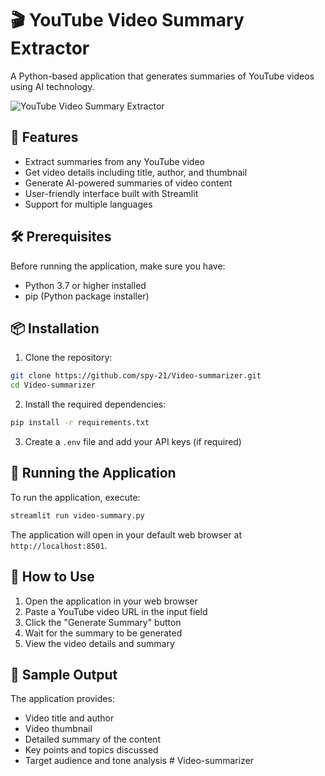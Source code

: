 # 🎬 YouTube Video Summary Extractor

A Python-based application that generates summaries of YouTube videos using AI technology.

![YouTube Video Summary Extractor](docs/app-screenshot.png)

## 🚀 Features

- Extract summaries from any YouTube video
- Get video details including title, author, and thumbnail
- Generate AI-powered summaries of video content
- User-friendly interface built with Streamlit
- Support for multiple languages

## 🛠️ Prerequisites

Before running the application, make sure you have:

- Python 3.7 or higher installed
- pip (Python package installer)

## 📦 Installation

1. Clone the repository:

```bash
git clone https://github.com/spy-21/Video-summarizer.git
cd Video-summarizer
```

2. Install the required dependencies:

```bash
pip install -r requirements.txt
```

3. Create a `.env` file and add your API keys (if required)

## 🚀 Running the Application

To run the application, execute:

```bash
streamlit run video-summary.py
```

The application will open in your default web browser at `http://localhost:8501`.

## 📝 How to Use

1. Open the application in your web browser
2. Paste a YouTube video URL in the input field
3. Click the "Generate Summary" button
4. Wait for the summary to be generated
5. View the video details and summary

## 📄 Sample Output

The application provides:

- Video title and author
- Video thumbnail
- Detailed summary of the content
- Key points and topics discussed
- Target audience and tone analysis
#   V i d e o - s u m m a r i z e r  
 